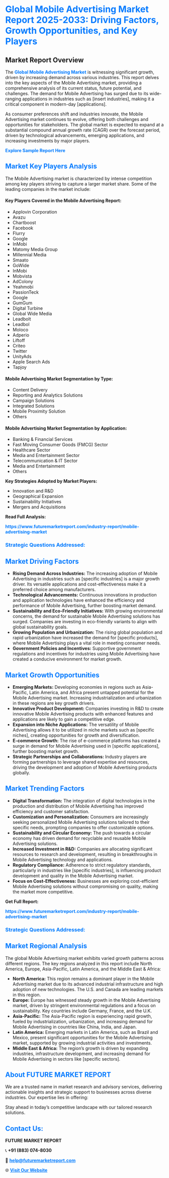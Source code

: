 <h1 style="color: #007BFF;">Global Mobile Advertising Market Report 2025-2033: Driving Factors, Growth Opportunities, and Key Players</h1>

<section id="overview">
<h2>Market Report Overview</h2>
<p>The <a href="https://www.futuremarketreport.com/industry-report/mobile-advertising-market" style="color: #007BFF; text-decoration: none;"><strong>Global Mobile Advertising Market</strong></a> is witnessing significant growth, driven by increasing demand across various industries. This report delves into the key aspects of the Mobile Advertising market, providing a comprehensive analysis of its current status, future potential, and challenges. The demand for Mobile Advertising has surged due to its wide-ranging applications in industries such as [insert industries], making it a critical component in modern-day [applications].</p>
<p>As consumer preferences shift and industries innovate, the Mobile Advertising market continues to evolve, offering both challenges and opportunities for stakeholders. The global market is expected to expand at a substantial compound annual growth rate (CAGR) over the forecast period, driven by technological advancements, emerging applications, and increasing investments by major players.</p>
</section>

<section id="overview">
<p><a href="https://www.futuremarketreport.com/request-sample/reportId=61427" style="color: #007BFF; text-decoration: none;"><strong>Explore Sample Report Here</strong></a></p>
</section>

<section id="key-players">
<h2 style="color: #007BFF;">Market Key Players Analysis</h2>
<p>The Mobile Advertising market is characterized by intense competition among key players striving to capture a larger market share. Some of the leading companies in the market include:</p>
<h4>Key Players Covered in the Mobile Advertising Report:</h4>
<ul><li>Applovin Corporation</li><li>Avazu</li><li>Chartboost</li><li>Facebook</li><li>Flurry</li><li>Google</li><li>InMobi</li><li>Matomy Media Group</li><li>Millennial Media</li><li>Smaato</li><li>GoWide</li><li>InMobi</li><li>Mobvista</li><li>AdColony</li><li>Yeahmobi</li><li>PassionTeck</li><li>Google</li><li>GumGum</li><li>Digital Turbine</li><li>Global Wide Media</li><li>Leadbolt</li><li>Leadbol</li><li>Moloco</li><li>Adperio</li><li>Liftoff</li><li>Criteo</li><li>Twitter</li><li>UnityAds</li><li>Apple Search Ads</li><li>Tapjoy</li></ul>
<h4>Mobile Advertising Market Segmentation by Type:</h4>
<ul><li>Content Delivery</li><li>Reporting and Analytics Solutions</li><li>Campaign Solutions</li><li>Integrated Solutions</li><li>Mobile Proximity Solution</li><li>Others</li></ul>

<h4>Mobile Advertising Market Segmentation by Application:</h4>
<ul><li>Banking &amp; Financial Services</li><li>Fast Moving Consumer Goods (FMCG) Sector</li><li>Healthcare Sector</li><li>Media and Entertainment Sector</li><li>Telecommunication &amp; IT Sector</li><li>Media and Entertainment</li><li>Others</li></ul>
<p><strong>Key Strategies Adopted by Market Players:</strong></p>
<ul>
<li>Innovation and R&D</li>
<li>Geographical Expansion</li>
<li>Sustainability Initiatives</li>
<li>Mergers and Acquisitions</li>
</ul>
</section>

<section>
<p><strong>Read Full Analysis: </strong></p><a href="https://www.futuremarketreport.com/industry-report/mobile-advertising-market" style="color: #007BFF; text-decoration: none;"><strong>https://www.futuremarketreport.com/industry-report/mobile-advertising-market</strong></a>
<h3 style="color: #007BFF;">Strategic Questions Addressed:</h3>
</section>

<section id="driving-factors">
<h2 style="color: #007BFF;">Market Driving Factors</h2>
<ul>
<li><strong>Rising Demand Across Industries:</strong> The increasing adoption of Mobile Advertising in industries such as [specific industries] is a major growth driver. Its versatile applications and cost-effectiveness make it a preferred choice among manufacturers.</li>
<li><strong>Technological Advancements:</strong> Continuous innovations in production and application technologies have enhanced the efficiency and performance of Mobile Advertising, further boosting market demand.</li>
<li><strong>Sustainability and Eco-Friendly Initiatives:</strong> With growing environmental concerns, the demand for sustainable Mobile Advertising solutions has surged. Companies are investing in eco-friendly variants to align with global sustainability goals.</li>
<li><strong>Growing Population and Urbanization:</strong> The rising global population and rapid urbanization have increased the demand for [specific products], where Mobile Advertising plays a vital role in meeting consumer needs.</li>
<li><strong>Government Policies and Incentives:</strong> Supportive government regulations and incentives for industries using Mobile Advertising have created a conducive environment for market growth.</li>
</ul>
</section>

<section id="growth-opportunities">
<h2 style="color: #007BFF;">Market Growth Opportunities</h2>
<ul>
<li><strong>Emerging Markets:</strong> Developing economies in regions such as Asia-Pacific, Latin America, and Africa present untapped potential for the Mobile Advertising market. Increasing industrialization and urbanization in these regions are key growth drivers.</li>
<li><strong>Innovative Product Development:</strong> Companies investing in R&D to create innovative Mobile Advertising products with enhanced features and applications are likely to gain a competitive edge.</li>
<li><strong>Expansion into Niche Applications:</strong> The versatility of Mobile Advertising allows it to be utilized in niche markets such as [specific niches], creating opportunities for growth and diversification.</li>
<li><strong>E-commerce Growth:</strong> The rise of e-commerce platforms has created a surge in demand for Mobile Advertising used in [specific applications], further boosting market growth.</li>
<li><strong>Strategic Partnerships and Collaborations:</strong> Industry players are forming partnerships to leverage shared expertise and resources, driving the development and adoption of Mobile Advertising products globally.</li>
</ul>
</section>

<section id="trending-factors">
<h2 style="color: #007BFF;">Market Trending Factors</h2>
<ul>
<li><strong>Digital Transformation:</strong> The integration of digital technologies in the production and distribution of Mobile Advertising has improved efficiency and customer satisfaction.</li>
<li><strong>Customization and Personalization:</strong> Consumers are increasingly seeking personalized Mobile Advertising solutions tailored to their specific needs, prompting companies to offer customizable options.</li>
<li><strong>Sustainability and Circular Economy:</strong> The push towards a circular economy has driven demand for recyclable and reusable Mobile Advertising solutions.</li>
<li><strong>Increased Investment in R&D:</strong> Companies are allocating significant resources to research and development, resulting in breakthroughs in Mobile Advertising technology and applications.</li>
<li><strong>Regulatory Compliance:</strong> Adherence to strict regulatory standards, particularly in industries like [specific industries], is influencing product development and quality in the Mobile Advertising market.</li>
<li><strong>Focus on Cost-Effectiveness:</strong> Businesses are exploring cost-efficient Mobile Advertising solutions without compromising on quality, making the market more competitive.</li>
</ul>
</section>

<section>
<p><strong>Get Full Report: </strong></p><a href="https://www.futuremarketreport.com/industry-report/mobile-advertising-market" style="color: #007BFF; text-decoration: none;"><strong>https://www.futuremarketreport.com/industry-report/mobile-advertising-market</strong></a>
<h3 style="color: #007BFF;">Strategic Questions Addressed:</h3>
</section>


<section id="regional-analysis">
<h2 style="color: #007BFF;">Market Regional Analysis</h2>
<p>The global Mobile Advertising market exhibits varied growth patterns across different regions. The key regions analyzed in this report include North America, Europe, Asia-Pacific, Latin America, and the Middle East & Africa:</p>
<ul>
<li><strong>North America:</strong> This region remains a dominant player in the Mobile Advertising market due to its advanced industrial infrastructure and high adoption of new technologies. The U.S. and Canada are leading markets in this region.</li>
<li><strong>Europe:</strong> Europe has witnessed steady growth in the Mobile Advertising market, driven by stringent environmental regulations and a focus on sustainability. Key countries include Germany, France, and the U.K.</li>
<li><strong>Asia-Pacific:</strong> The Asia-Pacific region is experiencing rapid growth, fueled by industrialization, urbanization, and increasing demand for Mobile Advertising in countries like China, India, and Japan.</li>
<li><strong>Latin America:</strong> Emerging markets in Latin America, such as Brazil and Mexico, present significant opportunities for the Mobile Advertising market, supported by growing industrial activities and investments.</li>
<li><strong>Middle East & Africa:</strong> The region’s growth is driven by expanding industries, infrastructure development, and increasing demand for Mobile Advertising in sectors like [specific sectors].</li>
</ul>
</section>

<footer>
<h2 style="color: #007BFF;">About FUTURE MARKET REPORT</h2>
<p>We are a trusted name in market research and advisory services, delivering actionable insights and strategic support to businesses across diverse industries. Our expertise lies in offering:</p>

<p>Stay ahead in today’s competitive landscape with our tailored research solutions.</p>

<h2 style="color: #007BFF;">Contact Us:</h2>
<p><strong>FUTURE MARKET REPORT</strong></p>
<p>📞 <strong>+91 (883) 074-8030</strong></p>
<p>📧 <strong><a href="mailto:help@futuremarketreport.com" style="color: #007BFF;">help@futuremarketreport.com</a></strong></p>
<p>🌐 <strong><a href="https://www.futuremarketreport.com/" style="color: #007BFF;">Visit Our Website</a></strong></p>
</footer>